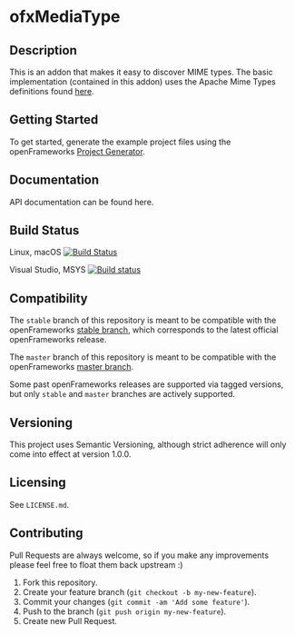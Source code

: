 ofxMediaType
============

## Description

This is an addon that makes it easy to discover MIME types.  The basic implementation (contained in this addon) uses the Apache Mime Types definitions found [here](http://svn.apache.org/viewvc/httpd/httpd/trunk/docs/conf/mime.types?view=co).

## Getting Started

To get started, generate the example project files using the openFrameworks [Project Generator](http://openframeworks.cc/learning/01_basics/how_to_add_addon_to_project/).

## Documentation

API documentation can be found here.

## Build Status

Linux, macOS [![Build Status](https://travis-ci.org/bakercp/ofxMediaType.svg?branch=master)](https://travis-ci.org/bakercp/ofxMediaType)

Visual Studio, MSYS [![Build status](https://ci.appveyor.com/api/projects/status/yhyve6v3yheh8vhv/branch/master?svg=true)](https://ci.appveyor.com/project/bakercp/ofxmediatype/branch/master)

## Compatibility

The `stable` branch of this repository is meant to be compatible with the openFrameworks [stable branch](https://github.com/openframeworks/openFrameworks/tree/stable), which corresponds to the latest official openFrameworks release.

The `master` branch of this repository is meant to be compatible with the openFrameworks [master branch](https://github.com/openframeworks/openFrameworks/tree/master).

Some past openFrameworks releases are supported via tagged versions, but only `stable` and `master` branches are actively supported.

## Versioning

This project uses Semantic Versioning, although strict adherence will only come into effect at version 1.0.0.

## Licensing

See `LICENSE.md`.

## Contributing

Pull Requests are always welcome, so if you make any improvements please feel free to float them back upstream :)

1. Fork this repository.
2. Create your feature branch (`git checkout -b my-new-feature`).
3. Commit your changes (`git commit -am 'Add some feature'`).
4. Push to the branch (`git push origin my-new-feature`).
5. Create new Pull Request.
